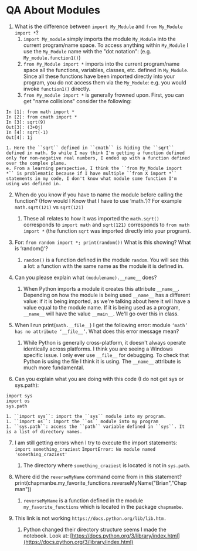 # QA About Modules
1. What is the difference between ``import My_Module`` and ``from My_Module import *``?
    1. ``import My_module`` simply imports the module ``My_Module`` into the current program/name space. To access anything within ``My_Module`` I use the ``My_Module`` name with the "dot notation": (e.g. ``My_module.function1()``)
    1. ``from My_Module import *`` imports into the current program/name space all the functions, variables, classes, etc. defined in ``My_Module``. Since all these functions have been imported directly into your program, you do not access them via the ``My_Module``: e.g. you would invoke ``function1()`` directly.
    1. ``from My_module import *`` is generally frowned upon. First, you can get "name collisions" consider the following:
~~~~
In [1]: from math import *
In [2]: from cmath import *
In [3]: sqrt(9)
Out[3]: (3+0j)
In [4]: sqrt(-1)
Out[4]: 1j
~~~~
    1. Here the ``sqrt`` defined in ``cmath`` is hiding the ``sqrt`` defined in math. So while I may think I'm getting a function defined only for non-negative real numbers, I ended up with a function defined over the complex plane.
    e. From a learning perspective, I think the ``from My_Module import *`` is problematic because if I have multiple ``from X import *`` statements in my code, I don't know what module some function I'm using was defined in.

2. When do you know if you have to name the module before calling the function? (How would I Know that I have to use ‘math.’)? For example ``math.sqrt(121)`` vs ``sqrt(121)``
    1. These all relates to how it was imported the ``math.sqrt()`` corresponds to ``import math`` and ``sqrt(121)`` corresponds to ``from math import *`` (the function ``sqrt`` was imported directly into your program).
3. For: ``from random import *; print(random())``
What is this showing? What is ‘random()’?
    1. ``random()`` is a function defined in the module ``random``. You will see this a lot: a function with the same name as the module it is defined in.
4. Can you please explain what ``(modulename).__name__`` does?
    1. When Python imports a module it creates this attribute ``__name__``. Depending on how the module is being used ``__name__`` has a different value: if it is being imported, as we're talking about here it will have a value equal to the module name. If it is being used as a program, ``__name__`` will have the value ``__main__``. We'll go over this in class.

5. When I run print(``math.__file__``) I get the following error: module ``‘math’ has no attribute ‘__file__’``. What does this error message mean?
    1. While Python is generally cross-platform, it doesn't always operate identically across platforms. I think you are seeing a Windows specific issue. I only ever use ``__file__`` for debugging. To check that Python is using the file I think it is using. The ``__name__`` attribute is much more fundamental.
6. Can you explain what you are doing with this code (I do not get sys or sys.path):
~~~
import sys
import os
sys.path
~~~
    1. ``import sys``: import the ``sys`` module into my program.
    1. ``import os``: import the ``os`` module into my program
    1. ``sys.path``: access the ``path`` variable defined in ``sys``. It is a list of directory names.

7. I am still getting errors when I try to execute the import statements:
``import something_craziest``
``ImportError: No module named 'something_craziest'``
    1. The directory where ``something_craziest`` is located is not in ``sys.path``.

8. Where did the ``reverseMyName`` command come from in this statement?
print(chapmanbe.my_favorite_functions.reverseMyName("Brian","Chapman"))
    1. ``reverseMyName`` is a function defined in the module ``my_favorite_functions`` which is located in the package ``chapmanbe``.

9. This link is not working ``https://docs.python.org/lib/lib.htm.``
    1. Python changed their directory structure seems I made the notebook. Look at: [https://docs.python.org/3/library/index.html](https://docs.python.org/3/library/index.html)
